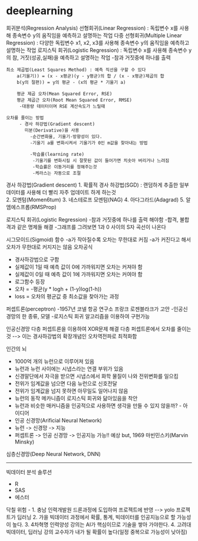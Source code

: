 # deeplearning

회귀분석(Regression Analysis)
선형회귀(Linear Regression) : 독립변수 x를 사용해 종속변수 y의 움직임을 예측하고 설명하는 작업
다중 선형회귀(Multiple Linear Regression) : 다양한 독립변수 x1, x2, x3를 사용해 종속변수 y의 움직임을 예측하고 설명하는 작업
로지스틱 회귀(Logistic Regression) : 독립변수 x를 사용해 종속변수 y의 참, 거짓(성공,실패)을 예측하고 설명하는 작업
 -참과 거짓중에 하나를 출력

    최소 제곱법(Least Squares Method) : 예측 직선을 구할 수 있다
        a(기울기)) = (x - x평균)(y - y평균)의 합 / (x - x평균)제곱의 합 
        b(y의 절편)) = y의 평균 - (x의 평균 * 기울기 a)

        평균 제곱 오차(Mean Squared Error, RSE)
        평균 제곱근 오차(Root Mean Squared Error, RMSE)
         -대용량 데이터이며 RSE 계산속도가 느릴때
        
    오차를 줄이는 방법
         - 경사 하강법(Gradient descent)
           미분(Derivative)을 사용
             -순간변화율, 기울기-방향성이 있다.
             -기울기 a를 변화시켜서 기울기가 0인 m값을 찾아내는 방법
             
             -학습률(learning rate)
              -기울기를 변화시킬 시 잘못된 값이 들어가면 치솟아 버리거나 느려짐
              -학습률은 이동거리를 정해주는것
              -케라스는 자동으로 조절
    
경사 하강법(Gradient descent)
    1. 확률적 경사 하강법(SGD) : 랜덤하게 추출한 일부 데이터를 사용해 더 빨리 자주 업데이트 하게 하는것  
    2. 모멘텀(Momen6tum)
    3. 네스테로프 모멘텀(NAG)
    4. 아다그라드(Adagrad)
    5. 알엠에스프롭(RMSProp)

로지스틱 회귀(Logistic Regression)
 -참과 거짓중에 하나를 출력 해야함
 -합격, 불합격과 같은 명제들 해결
 -그래프를 그려보면 1과 0 사이의 S자 곡선이 나온다
 
 시그모이드(Sigmoid) 함수
  -a가 작아질수록 오차는 무한대로 커짐
  -a가 커진다고 해서 오차가 무한대로 커지지는 않음
  오차공식
   - 경사하강법으로 구함
   - 실제값이 1일 때 예측 값이 0에 가까워지면 오차는 커져야 함
   - 실제값이 0일 때 예측 값이 1에 가까워지면 오차는 커여야 함
   - 로그함수 등장
   - 오차 = -평균(y * logh + (1-y)log(1-h))
   - loss = 오차의 평균값 중 최소값을 찾아가는 과정
  
  퍼셉트론(perceptron)
  -1957년 코넬 항공 연구소 프랑크 로젠블라크가 고안
  -인공신경망의 한 종류, 모델
  -로지스틱 회귀 알고리즘을 이용하여 구현가능

  인공신경망
  다층 퍼셉트론을 이용하여 XOR문제 해결
  다층 퍼셉트론에서 오차를 줄이는 것 --> 이는 경사하강법의 확장개념인 오차역전파로 최적화함

  인간의 뇌
   - 1000억 개의 뉴런으로 이루어져 있음
   - 뉴런과 뉴런 사이에는 시냅스라는 연결 부위가 있음
   - 신경말단에서 자극을 받으면 시냅스에서 화학 물질이 나와 전위변화를 일으킴
   - 전위가 임계값을 넘으면 다음 뉴런으로 신호전달
   - 전위가 임계값을 넘지 못하면 아무일도 일어나지 않음
   - 뉴런의 동작 메카니즘이 로지스틱 회귀와 닮아있음을 착안
   - 뉴런과 비슷한 매커니즘을 인공적으로 사용하면 생각을 만들 수 있지 않을까? - 아이디어
   - 인공 신경망(Arificial Neural Network)
   - 뉴런 -> 신경망 -> 지능
   - 퍼셉트론 -> 인공 신경망 -> 인공지능 가능!! 예상 but, 1969 마빈민스키(Marvin Minsky)

심층신경망(Deep Neural Network, DNN)

------------------------------
빅데이터 분석 솔루션
 - R
 - SAS
 - 에스터

 닥칠 위험 - 1. 충남 인력개발원 드론과정에 도입하여 프로젝트에 반영 --> yolo 프로젝트가 딥러닝
            2. 가을 빅데이터 과정에서 확률, 통계, 빅데이터를 인공지능으로 할 가능성이 높다.
            3. 4차혁명 인력양성 강의는 AI가 핵심이므로 기술을 쌓아 가야한다.
            4. 고려대 빅데이터, 딥러닝 강의 교수자가 내가 될 확률이 높다(일정 중복으로 가능성이 낮아짐)


